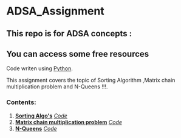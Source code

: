 # ADSA_Assignment
 
## This repo is for ADSA concepts :
## You can access some free resources 
Code writen using [Python](https://docs.python.org/3/).

This assignment covers the topic of Sorting Algorithm ,Matrix chain multiplication problem and N-Queens !!!.

### Contents:
1. [**Sorting Algo's**](https://www.geeksforgeeks.org/sorting-algorithms/) [*Code*](Assign1.py)
2. [**Matrix chain multiplication problem**](https://www.geeksforgeeks.org/matrix-chain-multiplication-dp-8/) [*Code*](Assign2.py)
3. [**N-Queens**](https://www.geeksforgeeks.org/python-program-for-n-queen-problem-backtracking-3/) [*Code*](Assign3.py)
